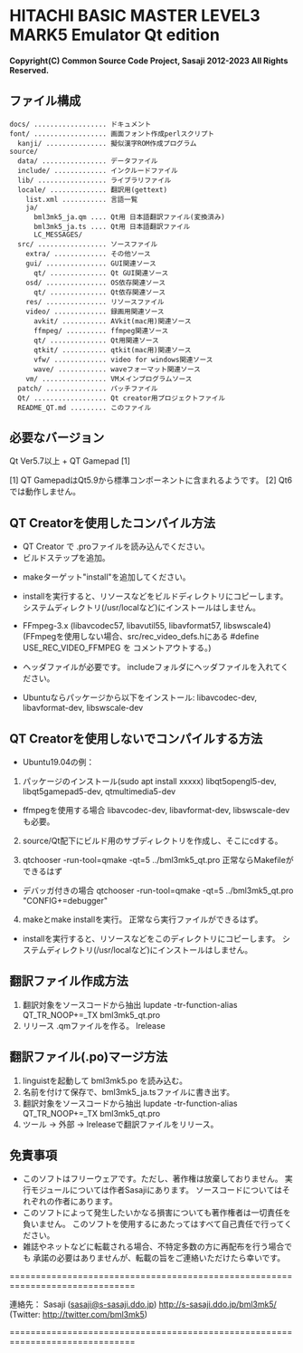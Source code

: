 # HITACHI BASIC MASTER LEVEL3 MARK5 Emulator Qt edition

#### Copyright(C) Common Source Code Project, Sasaji 2012-2023 All Rights Reserved.

## ファイル構成

    docs/ .................. ドキュメント
    font/ .................. 画面フォント作成perlスクリプト
      kanji/ ............... 擬似漢字ROM作成プログラム
    source/
      data/ ................ データファイル
      include/ ............. インクルードファイル
      lib/ ................. ライブラリファイル
      locale/ .............. 翻訳用(gettext)
        list.xml ........... 言語一覧
        ja/
          bml3mk5_ja.qm .... Qt用 日本語翻訳ファイル(変換済み)
          bml3mk5_ja.ts .... Qt用 日本語翻訳ファイル
          LC_MESSAGES/
      src/ ................. ソースファイル
        extra/ ............. その他ソース
        gui/ ............... GUI関連ソース
          qt/ .............. Qt GUI関連ソース
        osd/ ............... OS依存関連ソース
          qt/ .............. Qt依存関連ソース
        res/ ............... リソースファイル
        video/ ............. 録画用関連ソース
          avkit/ ........... AVkit(mac用)関連ソース
          ffmpeg/ .......... ffmpeg関連ソース
          qt/ .............. Qt用関連ソース
          qtkit/ ........... qtkit(mac用)関連ソース
          vfw/ ............. video for windows関連ソース
          wave/ ............ waveフォーマット関連ソース
        vm/ ................ VMメインプログラムソース
      patch/ ............... パッチファイル
      Qt/ .................. Qt creator用プロジェクトファイル
      README_QT.md ......... このファイル


## 必要なバージョン

  Qt Ver5.7以上 + QT Gamepad [1]

  [1] QT GamepadはQt5.9から標準コンポーネントに含まれるようです。
  [2] Qt6では動作しません。


## QT Creatorを使用したコンパイル方法

 * QT Creator で .proファイルを読み込んでください。
 * ビルドステップを追加。
  + makeターゲット"install"を追加してください。
   * installを実行すると、リソースなどをビルドディレクトリにコピーします。
     システムディレクトリ(/usr/localなど)にインストールはしません。

 * FFmpeg-3.x (libavcodec57, libavutil55, libavformat57, libswscale4)
   (FFmpegを使用しない場合、src/rec_video_defs.hにある #define USE_REC_VIDEO_FFMPEG を
    コメントアウトする。)
  + ヘッダファイルが必要です。
    includeフォルダにヘッダファイルを入れてください。

  + Ubuntuならパッケージから以下をインストール:
    libavcodec-dev, libavformat-dev, libswscale-dev


## QT Creatorを使用しないでコンパイルする方法

 * Ubuntu19.04の例：
  1. パッケージのインストール(sudo apt install xxxxx)
     libqt5opengl5-dev, libqt5gamepad5-dev, qtmultimedia5-dev
   * ffmpegを使用する場合
     libavcodec-dev, libavformat-dev, libswscale-devも必要。

  2. source/Qt配下にビルド用のサブディレクトリを作成し、そこにcdする。

  3. qtchooser -run-tool=qmake -qt=5 ../bml3mk5_qt.pro
     正常ならMakefileができるはず
   * デバッガ付きの場合
     qtchooser -run-tool=qmake -qt=5 ../bml3mk5_qt.pro "CONFIG+=debugger"

  4. makeとmake installを実行。
     正常なら実行ファイルができるはず。
   * installを実行すると、リソースなどをこのディレクトリにコピーします。
     システムディレクトリ(/usr/localなど)にインストールはしません。


## 翻訳ファイル作成方法

  1. 翻訳対象をソースコードから抽出
     lupdate -tr-function-alias QT_TR_NOOP+=_TX bml3mk5_qt.pro
  2. リリース .qmファイルを作る。
     lrelease


## 翻訳ファイル(.po)マージ方法

  1. linguistを起動して bml3mk5.po を読み込む。
  2. 名前を付けて保存で、bml3mk5_ja.tsファイルに書き出す。
  3. 翻訳対象をソースコードから抽出
     lupdate -tr-function-alias QT_TR_NOOP+=_TX bml3mk5_qt.pro
  4. ツール -> 外部 -> lreleaseで翻訳ファイルをリリース。


## 免責事項

* このソフトはフリーウェアです。ただし、著作権は放棄しておりません。
  実行モジュールについては作者Sasajiにあります。
  ソースコードについてはそれぞれの作者にあります。
* このソフトによって発生したいかなる損害についても著作権者は一切責任を負いません。
  このソフトを使用するにあたってはすべて自己責任で行ってください。
* 雑誌やネットなどに転載される場合、不特定多数の方に再配布を行う場合でも
  承諾の必要はありませんが、転載の旨をご連絡いただけたら幸いです。

==============================================================================

連絡先：
  Sasaji (sasaji@s-sasaji.ddo.jp)
  http://s-sasaji.ddo.jp/bml3mk5/
  (Twitter: http://twitter.com/bml3mk5)

==============================================================================

